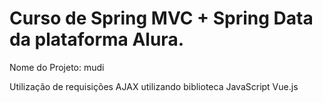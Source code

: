 # Curso de Spring MVC + Spring Data da plataforma Alura.

Nome do Projeto: mudi

Utilização de requisições AJAX utilizando biblioteca JavaScript Vue.js
